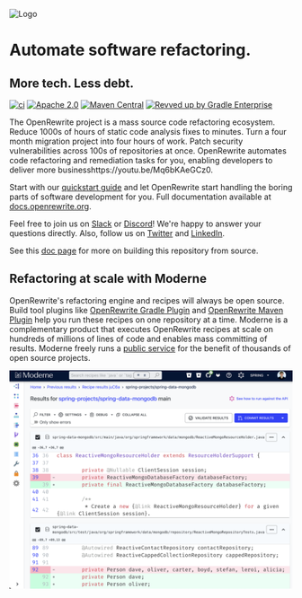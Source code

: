 ![Logo](https://github.com/openrewrite/rewrite/raw/main/doc/logo-oss.png)
# Automate software refactoring.

## More tech. Less debt.

[![ci](https://github.com/openrewrite/rewrite/actions/workflows/ci.yml/badge.svg)](https://github.com/openrewrite/rewrite/actions/workflows/ci.yml)
[![Apache 2.0](https://img.shields.io/github/license/openrewrite/rewrite.svg)](https://www.apache.org/licenses/LICENSE-2.0)
[![Maven Central](https://img.shields.io/maven-central/v/org.openrewrite/rewrite-java.svg)](https://mvnrepository.com/artifact/org.openrewrite/rewrite-java)
[![Revved up by Gradle Enterprise](https://img.shields.io/badge/Revved%20up%20by-Gradle%20Enterprise-06A0CE?logo=Gradle&labelColor=02303A)](https://ge.openrewrite.org/scans)

The OpenRewrite project is a mass source code refactoring ecosystem. Reduce 1000s of hours of static code analysis fixes to minutes. Turn a four month migration project into four hours of work. Patch security vulnerabilities across 100s of repositories at once. OpenRewrite automates code refactoring and remediation tasks for you, enabling developers to deliver more businesshttps://youtu.be/Mq6bKAeGCz0.

Start with our [quickstart guide](https://docs.openrewrite.org/getting-started/getting-started) and let OpenRewrite start handling the boring parts of software development for you. Full documentation available at [docs.openrewrite.org](https://docs.openrewrite.org/).

Feel free to join us on [Slack](https://join.slack.com/t/rewriteoss/shared_invite/zt-nj42n3ea-b~62rIHzb3Vo0E1APKCXEA) or [Discord](https://discord.gg/xk3ZKrhWAb)! We're happy to answer your questions directly. Also, follow us on [Twitter](https://twitter.com/moderneinc) and [LinkedIn](https://www.linkedin.com/company/moderneinc).

See this [doc page](https://docs.openrewrite.org/reference/building-openrewrite-from-source) for more on building this repository from source.
  
## Refactoring at scale with Moderne

OpenRewrite's refactoring engine and recipes will always be open source. Build tool plugins like [OpenRewrite Gradle Plugin](https://docs.openrewrite.org/reference/gradle-plugin-configuration) and [OpenRewrite Maven Plugin](https://docs.openrewrite.org/reference/rewrite-maven-plugin) help you run these recipes on one repository at a time. Moderne is a complementary product that executes OpenRewrite recipes at scale on hundreds of millions of lines of code and enables mass committing of results. Moderne freely runs a [public service](https://public.moderne.io) for the benefit of thousands of open source projects.

[![Moderne](./doc/video_preview.png)](https://youtu.be/Mq6bKAeGCz0)
